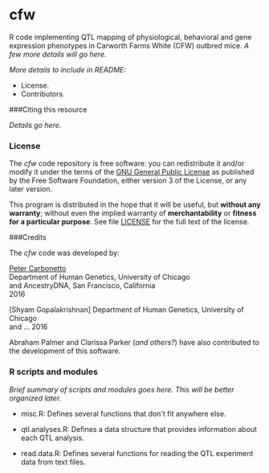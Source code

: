# cfw

R code implementing QTL mapping of physiological, behavioral and gene
expression phenotypes in Carworth Farms White (CFW) outbred mice. *A
few more details will go here.*

*More details to include in README:*

+ License.
+ Contributors.

###Citing this resource

*Details go here.*

### License

The *cfw* code repository is free software: you can redistribute it
and/or modify it under the terms of the
[GNU General Public License](http://www.gnu.org/licenses/gpl.html) as
published by the Free Software Foundation, either version 3 of the
License, or any later version.

This program is distributed in the hope that it will be useful, but
**without any warranty**; without even the implied warranty of
**merchantability** or **fitness for a particular purpose**. See file
[LICENSE](LICENSE) for the full text of the license.

###Credits

The *cfw* code was developed by:

[Peter Carbonetto](http://www.cs.ubc.ca/spider/pcarbo)<br>
Department of Human Genetics, University of Chicago<br>
and AncestryDNA, San Francisco, California<br>
2016

[Shyam Gopalakrishnan]
Department of Human Genetics, University of Chicago<br>
and ...
2016

Abraham Palmer and Clarissa Parker (*and others?*) have also
contributed to the development of this software.

### R scripts and modules

*Brief summary of scripts and modules goes here. This will be better
organized later.*

+ misc.R: Defines several functions that don't fit anywhere else.

+ qtl.analyses.R: Defines a data structure that provides information
about each QTL analysis.

+ read.data.R: Defines several functions for reading the QTL
experiment data from text files.

